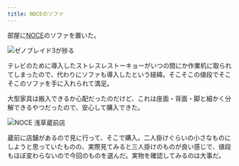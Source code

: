 ```yaml
---
title: NOCEのソファ
---
```

部屋に[NOCE](https://www.noce.co.jp/)のソファを置いた。

![](https://lh3.googleusercontent.com/q2wwcuEBBcweTgvv3e0HOFPlSATKqflRvy3B_riUu5tE93p9sR78i7WAVbuXfTcslHJFBK1iuN141taK1oeN_AIhmj97sVctlQjaewBthZZanqh0exGO6r_8XrFGeggmmqed3U0zDD8Zh53GwmokSAQl1fS4QrB6tT-w3pWXkl55DwzLg5-yAREIuQ "ゼノブレイド3が捗る")

テレビのために導入したストレスレストーキョーがいつの間にか作業机に取られてしまったので、代わりにソファも導入したという経緯。そこそこの値段でそこそこのソファを手に入れられて満足。

大型家具は搬入できるか心配だったのだけど、これは座面・背面・脚と細かく分解できるやつだったので、安心して購入できた。

![](https://lh5.googleusercontent.com/6UikK82214WCmGEbdDLOcT-dSpVZR_rD02zK62JJwc2fd-8iC_aKvACqeloGouAnxjc7pHLhrNpRyBS22aHHmQb99AJXslBBpm2ukexfsaz8hICyJLtCuVuSLVKKvWQLAfC7dQPxo5XY2DKMSylxnISQ_Ajh6Q-WcZE1BkduVQCLD7p5ocmEtrT2hw "NOCE 浅草蔵前店")

蔵前に店舗があるので見に行って、そこで購入。二人掛けぐらいの小さなものにしようと思っていたものの、実際見てみると三人掛けのものが良い感じで、値段もほぼ変わらないので今回のものを選んだ。実物を確認してみるのは大事だ。
